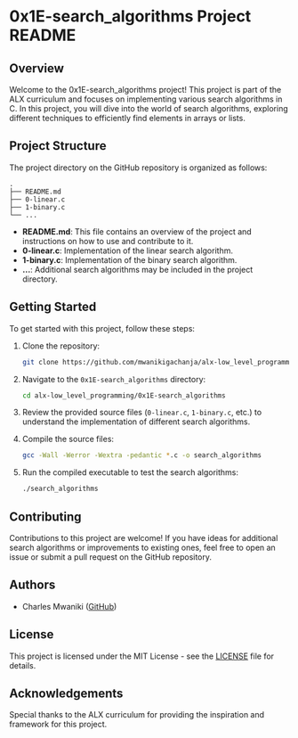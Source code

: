 # 0x1E-search_algorithms Project README

## Overview
Welcome to the 0x1E-search_algorithms project! This project is part of the ALX curriculum and focuses on implementing various search algorithms in C. In this project, you will dive into the world of search algorithms, exploring different techniques to efficiently find elements in arrays or lists.

## Project Structure
The project directory on the GitHub repository is organized as follows:
```
.
├── README.md
├── 0-linear.c
├── 1-binary.c
└── ...
```
- **README.md**: This file contains an overview of the project and instructions on how to use and contribute to it.
- **0-linear.c**: Implementation of the linear search algorithm.
- **1-binary.c**: Implementation of the binary search algorithm.
- **...**: Additional search algorithms may be included in the project directory.

## Getting Started
To get started with this project, follow these steps:

1. Clone the repository:
   ```bash
   git clone https://github.com/mwanikigachanja/alx-low_level_programming.git
   ```

2. Navigate to the `0x1E-search_algorithms` directory:
   ```bash
   cd alx-low_level_programming/0x1E-search_algorithms
   ```

3. Review the provided source files (`0-linear.c`, `1-binary.c`, etc.) to understand the implementation of different search algorithms.

4. Compile the source files:
   ```bash
   gcc -Wall -Werror -Wextra -pedantic *.c -o search_algorithms
   ```

5. Run the compiled executable to test the search algorithms:
   ```bash
   ./search_algorithms
   ```

## Contributing
Contributions to this project are welcome! If you have ideas for additional search algorithms or improvements to existing ones, feel free to open an issue or submit a pull request on the GitHub repository.

## Authors
- Charles Mwaniki ([GitHub](https://github.com/mwanikigachanja))

## License
This project is licensed under the MIT License - see the [LICENSE](LICENSE) file for details.

## Acknowledgements
Special thanks to the ALX curriculum for providing the inspiration and framework for this project.
